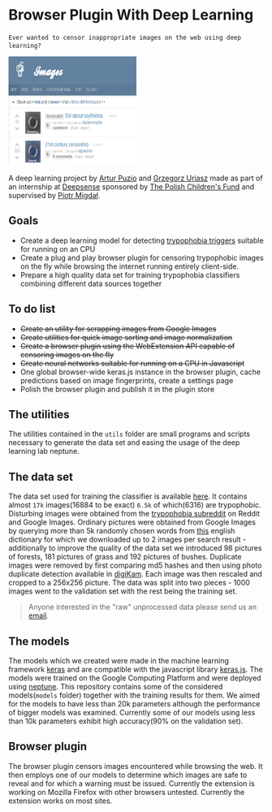 # Browser Plugin With Deep Learning

```
Ever wanted to censor inappropriate images on the web using deep learning?
```

<div style="width: 100%;">
<div>
<img src="./resources/poc.gif" height="214px" width="50%" />
</div>
</div>

A deep learning project by [Artur Puzio](https://github.com/cytadela8) and [Grzegorz Uriasz](https://github.com/grzegorz225) made as part of an internship at [Deepsense](http://deepsense.ai/) sponsored by [The Polish Children's Fund](http://fundusz.org/english/) and supervised by [Piotr Migdał](https://github.com/stared).

## Goals
- Create a deep learning model for detecting [trypophobia triggers](https://en.wikipedia.org/wiki/Trypophobia) suitable for running on an CPU
- Create a plug and play browser plugin for censoring trypophobic images on the fly while browsing the internet running entirely client-side.
- Prepare a high quality data set for training trypophobia classifiers combining different data sources together

## To do list
- ~~Create an utility for scrapping images from Google Images~~
- ~~Create utilities for quick image sorting and image normalization~~
- ~~Create a browser plugin using the WebExtension API capable of censoring images on the fly~~
- ~~Create neural networks suitable for running on a CPU in Javascript~~
- One global browser-wide keras.js instance in the browser plugin, cache predictions based on image fingerprints, create a settings page 
- Polish the browser plugin and publish it in the plugin store

## The utilities
The utilities contained in the `utils` folder are small programs and scripts necessary to generate the data set and easing the usage of the deep learning lab neptune.   

## The data set
The data set used for training the classifier is available [here](https://s3.eu-central-1.amazonaws.com/trypophobia/tryponet_set2.tar.gz). It contains almost `17k` images(16884 to be exact) `6.5k` of which(6316) are trypophobic. Disturbing images were obtained from the [trypophobia subreddit](https://www.reddit.com/r/trypophobia/) on Reddit and Google Images. Ordinary pictures were obtained from Google Images by querying more than 5k randomly chosen words from [this](https://github.com/dwyl/english-words) english dictionary for which we downloaded up to 2 images per search result - additionally to improve the quality of the data set we introduced 98 pictures of forests, 181 pictures of grass and 192 pictures of bushes. Duplicate images were removed by first comparing md5 hashes and then using photo duplicate detection available in [digiKam](https://www.digikam.org/). Each image was then rescaled and cropped to a 256x256 picture. The data was split into two pieces - 1000 images went to the validation set with the rest being the training set.

> Anyone interested in the "raw" unprocessed data please send us an [email](mailto:gorbak25@gmail.com,cytadela8@interia.pl).

## The models
The models which we created were made in the machine learning framework [keras](https://keras.io/) and are compatible with the javascript library [keras.js](https://github.com/transcranial/keras-js). The models were trained on the Google Computing Platform and were deployed using [neptune](https://neptune.ml/). This repository contains some of the considered models(`models` folder) together with the training results for them. We aimed for the models to have less than 20k parameters although the performance of bigger models was examined. Currently some of our models using less than 10k parameters exhibit high accuracy(90% on the validation set).

## Browser plugin
The browser plugin censors images encountered while browsing the web. It then employs one of our models to determine which images are safe to reveal and for which a warning must be issued. Currently the extension is working on Mozilla Firefox with other browsers untested. Currently the extension works on most sites.
